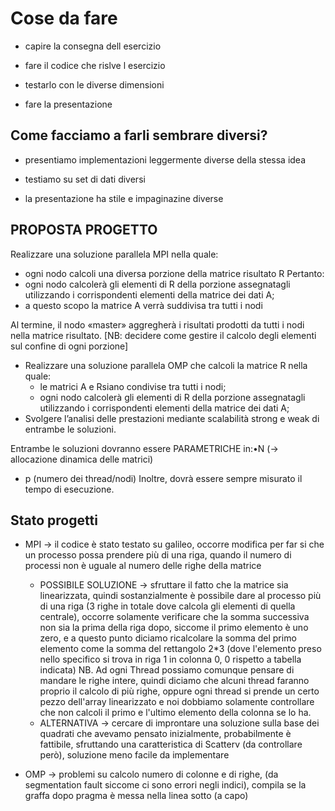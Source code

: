# Cose da fare

- capire la consegna dell esercizio

- fare il codice che rislve l esercizio

- testarlo con le diverse dimensioni

- fare la presentazione



## Come facciamo a farli sembrare diversi?

- presentiamo implementazioni leggermente diverse della stessa idea

- testiamo su set di dati diversi

- la presentazione ha stile e impaginazine diverse

## PROPOSTA PROGETTO
Realizzare una soluzione parallela MPI nella quale:
- ogni nodo calcoli una diversa porzione della matrice risultato R
Pertanto:
- ogni nodo calcolerà gli elementi di  R della porzione assegnatagli utilizzando i corrispondenti elementi della matrice dei dati A;
- a questo scopo la matrice A verrà suddivisa tra tutti i nodi 

Al termine, il nodo «master» aggregherà i risultati prodotti da tutti i nodi nella matrice risultato.
[NB: decidere come gestire il calcolo degli elementi sul confine di ogni porzione]
- Realizzare una soluzione parallela OMP  che  calcoli la matrice R nella quale:
    - le matrici A e Rsiano condivise tra tutti i nodi;
    - ogni nodo calcolerà gli elementi di  R della porzione assegnatagli utilizzando i corrispondenti elementi della matrice dei dati A;
- Svolgere l’analisi delle prestazioni mediante scalabilità strong e weak di entrambe le soluzioni.

Entrambe le soluzioni dovranno essere PARAMETRICHE in:•N (-> allocazione dinamica delle matrici)
- p (numero dei thread/nodi)
Inoltre, dovrà essere sempre misurato il tempo di esecuzione.

## Stato progetti 

- MPI -> il codice è stato testato su galileo, occorre modifica per far si che un processo possa prendere più di una riga, quando il numero di processi non è uguale al numero delle righe della matrice
    - POSSIBILE SOLUZIONE -> sfruttare il fatto che la matrice sia linearizzata, quindi sostanzialmente è possibile dare al processo più di una riga (3 righe in totale dove calcola gli elementi di quella centrale), occorre solamente verificare che la somma successiva non sia la prima della riga dopo, siccome il primo elemento è uno zero, e a questo punto diciamo ricalcolare la somma del primo elemento come la somma del rettangolo 2*3 (dove l'elemento preso nello specifico si trova in riga 1 in colonna 0, 0 rispetto a tabella indicata)
    NB. Ad ogni Thread possiamo comunque pensare di mandare le righe intere, quindi diciamo che alcuni thread faranno proprio il calcolo di più righe, oppure ogni thread si prende un certo pezzo dell'array linearizzato e noi dobbiamo solamente controllare che non calcoli il primo e l'ultimo elemento della colonna se lo ha.
    - ALTERNATIVA -> cercare di improntare una soluzione sulla base dei quadrati che avevamo pensato inizialmente, probabilmente è fattibile, sfruttando una caratteristica di Scatterv (da controllare però), soluzione meno facile da implementare

- OMP -> problemi su calcolo numero di colonne e di righe, (da segmentation fault siccome ci sono errori negli indici), compila se la graffa dopo pragma è messa nella linea sotto (a capo)